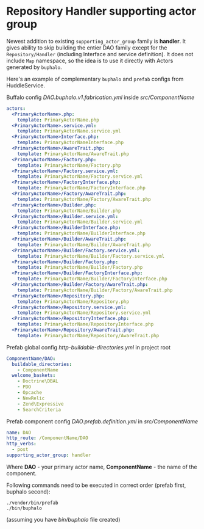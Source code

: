 # Repository Handler supporting actor group

Newest addition to existing `supporting_actor_group` family is **handler**.
It gives ability to skip building the entier DAO family except for the `Repository/Handler`
(including Interface and service definition). It does not include `Map` namespace, so the idea
is to use it directly with Actors generated by `buphalo`.

Here's an example of complementary `buphalo` and `prefab` configs from HuddleService.

Buffalo config *DAO.buphalo.v1.fabrication.yml* inside *src/ComponentName*
```yaml
actors:
  <PrimaryActorName>.php:
    template: PrimaryActorName.php
  <PrimaryActorName>.service.yml:
    template: PrimaryActorName.service.yml
  <PrimaryActorName>Interface.php:
    template: PrimaryActorNameInterface.php
  <PrimaryActorName>/AwareTrait.php:
    template: PrimaryActorName/AwareTrait.php
  <PrimaryActorName>/Factory.php:
    template: PrimaryActorName/Factory.php
  <PrimaryActorName>/Factory.service.yml:
    template: PrimaryActorName/Factory.service.yml
  <PrimaryActorName>/FactoryInterface.php:
    template: PrimaryActorName/FactoryInterface.php
  <PrimaryActorName>/Factory/AwareTrait.php:
    template: PrimaryActorName/Factory/AwareTrait.php
  <PrimaryActorName>/Builder.php:
    template: PrimaryActorName/Builder.php
  <PrimaryActorName>/Builder.service.yml:
    template: PrimaryActorName/Builder.service.yml
  <PrimaryActorName>/BuilderInterface.php:
    template: PrimaryActorName/BuilderInterface.php
  <PrimaryActorName>/Builder/AwareTrait.php:
    template: PrimaryActorName/Builder/AwareTrait.php
  <PrimaryActorName>/Builder/Factory.service.yml:
    template: PrimaryActorName/Builder/Factory.service.yml
  <PrimaryActorName>/Builder/Factory.php:
    template: PrimaryActorName/Builder/Factory.php
  <PrimaryActorName>/Builder/FactoryInterface.php:
    template: PrimaryActorName/Builder/FactoryInterface.php
  <PrimaryActorName>/Builder/Factory/AwareTrait.php:
    template: PrimaryActorName/Builder/Factory/AwareTrait.php
  <PrimaryActorName>/Repository.php:
    template: PrimaryActorName/Repository.php
  <PrimaryActorName>/Repository.service.yml:
    template: PrimaryActorName/Repository.service.yml
  <PrimaryActorName>/RepositoryInterface.php:
    template: PrimaryActorName/RepositoryInterface.php
  <PrimaryActorName>/Repository/AwareTrait.php:
    template: PrimaryActorName/Repository/AwareTrait.php
```

Prefab global config *http-buildable-directories.yml* in project root
```yaml
ComponentName/DAO:
  buildable_directories:
    - ComponentName
  welcome_baskets:
    - Doctrine\DBAL
    - PDO
    - Opcache
    - NewRelic
    - Zend\Expressive
    - SearchCriteria
```

Prefab component config *DAO.prefab.definition.yml* in *src/ComponentName*
```yaml
name: DAO
http_route: /ComponentName/DAO
http_verbs:
  - post
supporting_actor_group: handler
```

Where **DAO** - your primary actor name, **ComponentName** - the name of the component.

Following commands need to be executed in correct order (prefab first, buphalo second):
```
./vendor/bin/prefab
./bin/buphalo
```
(assuming you have *bin/buphalo* file created)
